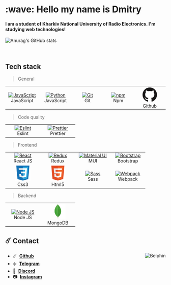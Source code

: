 <h1 align="left">:wave: Hello my name is Dmitry</h1>

<h4 align="left">I am a student of Kharkiv National University of Radio Electronics. I'm studying web technologies!</h4>

![Anurag's GitHub stats](https://github-readme-stats.vercel.app/api?username=Belphin&show_icons=true&theme=react)

<br>

<h2 align="left" id="Belphin-stack">Tech stack</h2>

> General

<table width='100%'>
  <tr>
    <td align="center" width="96">
      <a href="#Belphin-stack">
        <img src="https://upload.wikimedia.org/wikipedia/commons/thumb/9/99/Unofficial_JavaScript_logo_2.svg/1024px-Unofficial_JavaScript_logo_2.svg.png" width="48" height="48" alt="JavaScript" />
      </a>
      <br>JavaScript
		</td>
    <td align="center" width="96">
      <a href="#Belphin-stack">
        <img src="https://upload.wikimedia.org/wikipedia/commons/thumb/c/c3/Python-logo-notext.svg/121px-Python-logo-notext.svg.png" width="48" height="48" alt="Python" />
      </a>
      <br>JavaScript
		</td>
    <td align="center" width="96">
      <a href="#Belphin-stack" >
        <img src="https://upload.wikimedia.org/wikipedia/commons/thumb/3/3f/Git_icon.svg/1200px-Git_icon.svg.png" width="48" height="48" alt="Git" />
      </a>
      <br>Git
		</td>
    <td align="center" width="96"> 
      <a href="#Belphin-stack" >
        <img src="https://brandeps.com/icon-download/N/Npm-icon-vector-05.svg" width="48" height="48" alt="npm" />
      </a>
      <br>Npm
    </td>
     <td align="center" width="96"> 
      <a href="#Belphin-stack" >
        <img src="https://github.com/devicons/devicon/blob/master/icons/github/github-original.svg" width="48" height="48" alt="github" />
      </a>
      <br>Github
    </td>
  </tr> 
</table>

> Code quality

<table width='100%'>
  <tr>
     <td align="center" width="96">
      <a href="#Belphin-stack">
        <img src="https://brandeps.com/icon-download/E/Eslint-icon-vector-02.svg" width="48" height="48" alt="Eslint" />
      </a>
      <br>Eslint
    </td>
    <td align="center" width="96">
      <a href="#Belphin-stack">
        <img src="https://brandeps.com/icon-download/P/Prettier-icon-vector-02.svg" width="48" height="48" alt="Prettier" />
      </a>
      <br>Prettier
		</td>
  </tr> 
</table>

> Frontend

<table width='100%'>
  <tr>
    <td align="center" width="96">
      <a href="#Belphin-stack">
        <img src="https://brandlogos.net/wp-content/uploads/2020/09/react-logo.png" width="48" height="48" alt="React" />
      </a>
      <br>React JS
		</td>
      <td align="center" width="96"> 
      <a href="#Belphin-stack" >
        <img src="https://cdn.worldvectorlogo.com/logos/redux.svg" width="48" height="48" alt="Redux" />
      </a>
      <br>Redux
    </td>
     <td align="center" width="96">
      <a href="#Belphin-stack">
        <img src="https://media.zeemly.com/zeemly/product/material-ui.png" width="48" height="48" alt="Material UI" />
      </a>
      <br>MUI
    </td>
   <td align="center" width="96">
      <a href="#Belphin-stack">
        <img src="https://cdn.worldvectorlogo.com/logos/bootstrap-4.svg" width="48" height="48" alt="Bootstrap" />
      </a>
      <br>Bootstrap
    </td>
  </tr> 
  <tr>
     <td align="center" width="96"> 
      <a href="#Belphin-stack" >
        <img src="https://github.com/devicons/devicon/blob/master/icons/css3/css3-original.svg" width="48" height="48" alt="css3" />
      </a>
      <br>Css3
    </td>
    <td align="center" width="96">
      <a href="#Belphin-stack">
        <img src="https://github.com/devicons/devicon/blob/master/icons/html5/html5-original.svg" width="48" height="48" alt="Html5" />
      </a>
      <br>Html5
    </td>
    <td align="center" width="96">
      <a href="#Belphin-stack">
        <img src="https://brandeps.com/icon-download/S/Sass-icon-vector-04.svg" width="48" height="48" alt="Sass" />
      </a>
      <br>Sass
    </td>
    <td align="center" width="96"> 
      <a href="#Belphin-stack" >
        <img src="https://brandeps.com/icon-download/W/Webpack-icon-vector-02.svg" width="48" height="48" alt="Webpack" />
      </a>
      <br>Webpack
    </td>
  </tr> 
</table>

> Backend

<table width='100%'>
  <tr>
    <td align="center" width="96"> 
      <a href="#Belphin-stack" >
        <img src="https://brandeps.com/icon-download/N/Nodejs-icon-vector-02.svg" width="48" height="48" alt="Node JS" />
      </a>
      <br>Node JS
    </td>
		<td align="center" width="96">
      <a href="#Belphin-stack" >
        <img src="https://github.com/devicons/devicon/blob/master/icons/mongodb/mongodb-original.svg" width="48" height="48" alt="Mongo DB" />
      </a>
      <br>MongoDB
    </td>
  </tr> 
</table>

## :comet: Contact

<a href="#Belphin-title">
  <img align="right" src="https://github-readme-stats.vercel.app/api/top-langs?username=Belphin&show_icons=true&locale=en&layout=compact&theme=react" alt="Belphin" />
</a>

- :comet: &nbsp;**[Github](https://github.com/Belphin)**
- :airplane: &nbsp;**[Telegram](https://t.me/Compotec)**
- :robot: &nbsp;**[Discord](https://discord.com/users/359323545391857665)**
- :camera: &nbsp;**[Instagram](https://www.instagram.com/lukienchik/)**

<br>

